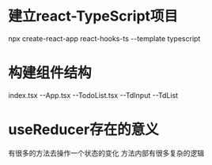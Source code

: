 # 建立react-TypeScript项目
npx create-react-app react-hooks-ts --template typescript
# 构建组件结构
index.tsx
    --App.tsx
        --TodoList.tsx
            --TdInput
            --TdList
# useReducer存在的意义
有很多的方法去操作一个状态的变化
方法内部有很多复杂的逻辑